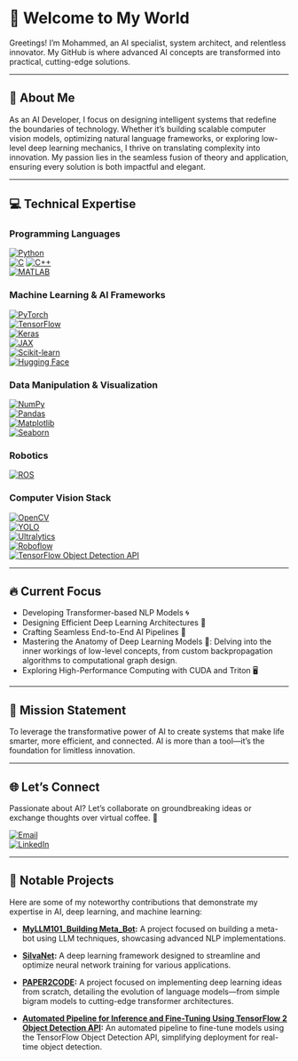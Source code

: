 # 🚀 Welcome to My World

Greetings! I’m Mohammed, an AI specialist, system architect, and relentless innovator. My GitHub is where advanced AI concepts are transformed into practical, cutting-edge solutions.

---

## 🌟 About Me

As an AI Developer, I focus on designing intelligent systems that redefine the boundaries of technology. Whether it’s building scalable computer vision models, optimizing natural language frameworks, or exploring low-level deep learning mechanics, I thrive on translating complexity into innovation. My passion lies in the seamless fusion of theory and application, ensuring every solution is both impactful and elegant.

---

## 💻 Technical Expertise

### **Programming Languages**
[![Python](https://img.shields.io/badge/Python-3776AB?style=for-the-badge&logo=python&logoColor=white)](https://www.python.org)  
[![C](https://img.shields.io/badge/C-A8B9CC?style=for-the-badge&logo=c&logoColor=white)](https://en.wikipedia.org/wiki/C_(programming_language))  
[![C++](https://img.shields.io/badge/C++-00599C?style=for-the-badge&logo=c%2B%2B&logoColor=white)](https://en.wikipedia.org/wiki/C%2B%2B)  
[![MATLAB](https://img.shields.io/badge/MATLAB-0076A8?style=for-the-badge&logo=matlab&logoColor=white)](https://www.mathworks.com/products/matlab.html)  

### **Machine Learning & AI Frameworks**
[![PyTorch](https://img.shields.io/badge/PyTorch-EE4C2C?style=for-the-badge&logo=pytorch&logoColor=white)](https://pytorch.org)  
[![TensorFlow](https://img.shields.io/badge/TensorFlow-FF6F00?style=for-the-badge&logo=tensorflow&logoColor=white)](https://www.tensorflow.org)  
[![Keras](https://img.shields.io/badge/Keras-FF3B5C?style=for-the-badge&logo=keras&logoColor=white)](https://keras.io)  
[![JAX](https://img.shields.io/badge/JAX-FF9900?style=for-the-badge&logo=google&logoColor=white)](https://jax.readthedocs.io/en/latest/)  
[![Scikit-learn](https://img.shields.io/badge/Scikit--learn-F7931E?style=for-the-badge&logo=scikit-learn&logoColor=white)](https://scikit-learn.org/stable/)  
[![Hugging Face](https://img.shields.io/badge/Hugging%20Face-FF4F00?style=for-the-badge&logo=huggingface&logoColor=white)](https://huggingface.co)

### **Data Manipulation & Visualization**
[![NumPy](https://img.shields.io/badge/NumPy-013243?style=for-the-badge&logo=numpy&logoColor=white)](https://numpy.org)  
[![Pandas](https://img.shields.io/badge/Pandas-150458?style=for-the-badge&logo=pandas&logoColor=white)](https://pandas.pydata.org)  
[![Matplotlib](https://img.shields.io/badge/Matplotlib-003B57?style=for-the-badge&logo=matplotlib&logoColor=white)](https://matplotlib.org)  
[![Seaborn](https://img.shields.io/badge/Seaborn-9E3D41?style=for-the-badge&logo=seaborn&logoColor=white)](https://seaborn.pydata.org)

### **Robotics**
[![ROS](https://img.shields.io/badge/ROS-22314E?style=for-the-badge&logo=ros&logoColor=white)](https://www.ros.org)

### **Computer Vision Stack**
[![OpenCV](https://img.shields.io/badge/OpenCV-5C3EE8?style=for-the-badge&logo=opencv&logoColor=white)](https://opencv.org)  
[![YOLO](https://img.shields.io/badge/YOLO-FF1E00?style=for-the-badge&logo=github&logoColor=white)](https://github.com/AlexeyAB/darknet)  
[![Ultralytics](https://img.shields.io/badge/Ultralytics-4A7C59?style=for-the-badge&logo=github&logoColor=white)](https://ultralytics.com)  
[![Roboflow](https://img.shields.io/badge/Roboflow-0E84C2?style=for-the-badge&logo=roboflow&logoColor=white)](https://roboflow.com)  
[![TensorFlow Object Detection API](https://img.shields.io/badge/TensorFlow_Object_Detection_API-FF6F00?style=for-the-badge&logo=tensorflow&logoColor=white)](https://tensorflow-object-detection-api-tutorial.readthedocs.io/en/latest/)

---

## 🔥 Current Focus

- Developing Transformer-based NLP Models 🌀
- Designing Efficient Deep Learning Architectures 🚀
- Crafting Seamless End-to-End AI Pipelines 💼
- Mastering the Anatomy of Deep Learning Models 🌌: Delving into the inner workings of low-level concepts, from custom backpropagation algorithms to computational graph design.
- Exploring High-Performance Computing with CUDA and Triton 🖥️

---

## 🎯 Mission Statement

To leverage the transformative power of AI to create systems that make life smarter, more efficient, and connected. AI is more than a tool—it’s the foundation for limitless innovation.

---

## 🌐 Let’s Connect

Passionate about AI? Let’s collaborate on groundbreaking ideas or exchange thoughts over virtual coffee. 🚀

[![Email](https://img.shields.io/badge/Email-silvapi1994%40gmail.com-D14836?style=for-the-badge&logo=gmail&logoColor=white)](mailto:silvapi1994@gmail.com)  
[![LinkedIn](https://img.shields.io/badge/LinkedIn-Mohammed%20Sedeg-0A66C2?style=for-the-badge&logo=linkedin&logoColor=white)](https://www.linkedin.com/in/mohammed-sedeg-67444b307/)

---

## 📂 Notable Projects

Here are some of my noteworthy contributions that demonstrate my expertise in AI, deep learning, and machine learning:

- **[MyLLM101_Building Meta_Bot](https://github.com/silvaxxx1/MyLLM101):** A project focused on building a meta-bot using LLM techniques, showcasing advanced NLP implementations.
  
- **[SilvaNet](https://github.com/silvaxxx1/SilvaNet):** A deep learning framework designed to streamline and optimize neural network training for various applications.
  
- **[PAPER2CODE](https://github.com/silvaxxx1/PAPER2CODE):** A project focused on implementing deep learning ideas from scratch, detailing the evolution of language models—from simple bigram models to cutting-edge transformer architectures.
  
- **[Automated Pipeline for Inference and Fine-Tuning Using TensorFlow 2 Object Detection API](https://github.com/silvaxxx1/Automated-Pipeline-for-Inference-and-Fine-Tuning-Using-TensorFlow-2-Object-Detection-API):** An automated pipeline to fine-tune models using the TensorFlow Object Detection API, simplifying deployment for real-time object detection.
